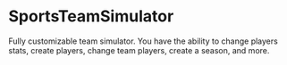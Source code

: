 # SportsTeamSimulator
Fully customizable team simulator. You have the ability to change players stats, create players, change team players, create a season, and more.
